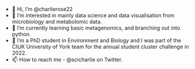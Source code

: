 - 👋 Hi, I’m @charlierose22
- 👀 I’m interested in mainly data science and data visualisation from microbiology and metabolomic data.
- 🌱 I’m currently learning basic metagenomics, and branching out into python.
- 💞️ I’m a PhD student in Environment and Biology and I was part of the CIUK University of York team for the annual student cluster challenge in 2022.
- 📫 How to reach me - @scicharlie on Twitter.

<!---
charlierose22/charlierose22 is a ✨ special ✨ repository because its `README.md` (this file) appears on your GitHub profile.
You can click the Preview link to take a look at your changes.
--->
